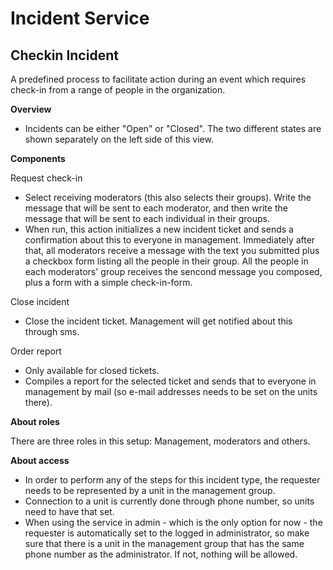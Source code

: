 Incident Service
============
## Checkin Incident ##

A predefined process to facilitate action during an event which requires check-in from a range of people in the organization.

**Overview**

* Incidents can be either "Open" or "Closed". The two different states are shown separately on the left side of this view.

**Components**

Request check-in
* Select receiving moderators (this also selects their groups). Write the message that will be sent to each moderator, and then write the message that will be sent to each individual in their groups.
* When run, this action initializes a new incident ticket and sends a confirmation about this to everyone in management. Immediately after that, all moderators receive a message with the text you submitted plus a checkbox form listing all the people in their group. All the people in each moderators' group receives the sencond message you composed, plus a form with a simple check-in-form.

Close incident
* Close the incident ticket. Management will get notified about this through sms.

Order report
* Only available for closed tickets.
* Compiles a report for the selected ticket and sends that to everyone in management by mail (so e-mail addresses needs to be set on the units there).

**About roles**

There are three roles in this setup: Management, moderators and others.

**About access**

* In order to perform any of the steps for this incident type, the requester needs to be represented by a unit in the management group.
* Connection to a unit is currently done through phone number, so units need to have that set.
* When using the service in admin - which is the only option for now - the requester is automatically set to the logged in administrator, so make sure that there is a unit in the management group that has the same phone number as the administrator. If not, nothing will be allowed.
